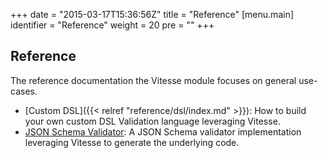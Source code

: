 +++
date = "2015-03-17T15:36:56Z"
title = "Reference"
[menu.main]
  identifier = "Reference"
  weight = 20
  pre = "<i class='fa fa-book'></i>"
+++

## Reference

The reference documentation the Vitesse module focuses on general use-cases.

- [Custom DSL]({{< relref "reference/dsl/index.md" >}}): How to build your own custom DSL Validation language leveraging Vitesse.
- [JSON Schema Validator](https://github.com/christkv/vitesse-jsonspec): A JSON Schema validator implementation leveraging Vitesse to generate the underlying code.